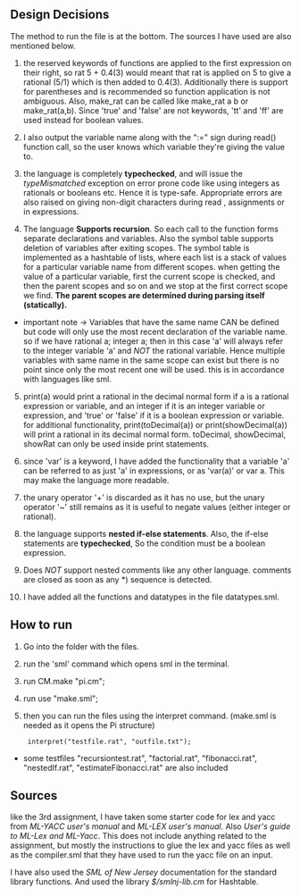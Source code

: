 ## Design Decisions
The method to run the file is at the bottom. The sources I have used are also mentioned below.

1. the reserved keywords of functions are applied to the first expression on their right, so rat 5 + 0.4(3) would meant that rat is applied on 5 to give a rational (5/1) which is then added to 0.4(3). Additionally there is support for parentheses and is recommended so function application is not ambiguous. Also, make_rat can be called like make\_rat a b or make\_rat(a,b). 
Since 'true' and 'false' are not keywords, 'tt' and 'ff' are used instead for boolean values.

2. I also output the variable name along with the ":=" sign during read() function call, so the user knows which variable they're giving the value to.

3. the language is completely **typechecked**, and will issue the *typeMismatched* exception on error prone code like using integers as rationals or booleans etc. Hence it is type-safe. Appropriate errors are also raised on giving non-digit characters during read , assignments or in expressions.

4. The language **Supports recursion**. So each call to the function forms separate declarations and variables. Also the symbol table supports deletion of variables after exiting scopes. The symbol table is implemented as a hashtable of lists, where each list is a stack of values for a particular variable name from different scopes. when getting the value of a particular variable, first the current scope is checked, and then the parent scopes and so on and we stop at the first correct scope we find. **The parent scopes are determined during parsing itself (statically).** 

 - important note -> Variables that have the same name CAN be defined but code will only use the most recent declaration of the variable name. so if we have rational a; integer a; then in this case 'a' will always refer to the integer variable 'a' and *NOT* the rational variable. Hence multiple variables with same name in the same scope can exist but there is no point since only the most recent one will be used. this is in accordance with languages like sml.

5. print(a) would print a rational in the decimal normal form if a is a rational expression or variable, and an integer if it is an integer variable or expression, and 'true' or 'false' if it is a boolean expression or variable. for additional functionality, print(toDecimal(a)) or print(showDecimal(a)) will print a rational in its decimal normal form. toDecimal, showDecimal, showRat can only be used inside print statements.

6. since 'var' is a keyword, I have added the functionality that a variable 'a' can be referred to as just 'a' in expressions, or as 'var(a)' or var a. This may make the language more readable.

7. the unary operator '+' is discarded as it has no use, but the unary operator '~' still remains as it is useful to negate values (either integer or rational). 

8. the language supports **nested if-else statements**. Also, the if-else statements are **typechecked**, So the condition must be a boolean expression.

9. Does *NOT* support nested comments like any other language. comments are closed as soon as any *) sequence is detected.

5. I have added all the functions and datatypes in the file datatypes.sml.


## How to run
1. Go into the folder with the files.
2. run the 'sml' command which opens sml in the terminal.
3. run
        CM.make "pi.cm";
4. run
        use "make.sml";
4. then you can run the files using the interpret command. (make.sml is needed as it opens the Pi structure)

        interpret("testfile.rat", "outfile.txt");

 - some testfiles  "recursiontest.rat", "factorial.rat", "fibonacci.rat", "nestedIf.rat", "estimateFibonacci.rat" are also included

## Sources
like the 3rd assignment, I have taken some starter code for lex and yacc from *ML-YACC user's manual* and *ML-LEX user's manual*. Also *User's guide to ML-Lex and ML-Yacc*. This does not include anything related to the assignment, but mostly the instructions to glue the lex and yacc files as well as the compiler.sml that they have used to run the yacc file on an input. 

I have also used the *SML of New Jersey* documentation for the standard library functions.
And used the library *$/smlnj-lib.cm* for Hashtable.
